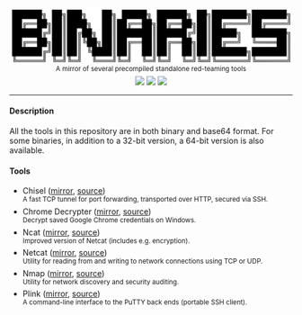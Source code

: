 <p align="center">
    <img src="https://raw.githubusercontent.com/innocent-panda/binaries/master/.github/binaries.svg?sanitize=true" width="500" />
    <br/>
    <sup>A mirror of several precompiled standalone red-teaming tools</sup>
    <br/>
    <img src="https://raw.finnwea.com/shield/?firstText=For&secondText=Windows" />
    <img src="https://raw.finnwea.com/shield/?firstText=For&secondText=MacOS" />
    <img src="https://raw.finnwea.com/shield/?firstText=For&secondText=Linux" />
</p>
<hr>
<h4>Description</h4>
<p>All the tools in this repository are in both binary and base64 format. For some binaries, in addition to a 32-bit version, a 64-bit version is also available.</p>
<h4>Tools</h4>
<ul>
    <li>
        Chisel (<a href="https://github.com/innocent-panda/binaries/tree/master/chisel">mirror</a>, <a href="https://github.com/jpillora/chisel">source</a>)
        <br/>
        <sup>A fast TCP tunnel for port forwarding, transported over HTTP, secured via SSH.</sup>
    </li>
    <li>
        Chrome Decrypter (<a href="https://github.com/innocent-panda/binaries/tree/master/chrome-decrypt">mirror</a>, <a href="https://github.com/byt3bl33d3r/chrome-decrypter">source</a>)
        <br/>
        <sup>Decrypt saved Google Chrome credentials on Windows.</sup>
    </li>
    <li>
        Ncat (<a href="https://github.com/innocent-panda/binaries/tree/master/ncat">mirror</a>, <a href="https://github.com/andrew-d/static-binaries">source</a>)
        <br/>
        <sup>Improved version of Netcat (includes e.g. encryption).</sup>
    </li>
    <li>
        Netcat (<a href="https://github.com/innocent-panda/binaries/tree/master/netcat">mirror</a>, <a href="https://eternallybored.org/misc/netcat/">source</a>)
        <br/>
        <sup>Utility for reading from and writing to network connections using TCP or UDP.</sup>
    </li>
    <li>
        Nmap (<a href="https://github.com/innocent-panda/binaries/tree/master/nmap">mirror</a>, <a href="https://github.com/andrew-d/static-binaries">source</a>)
        <br/>
        <sup>Utility for network discovery and security auditing.</sup>
    </li>
    <li>
        Plink (<a href="https://github.com/innocent-panda/binaries/tree/master/plink">mirror</a>, <a href="https://www.chiark.greenend.org.uk/~sgtatham/putty/latest.html">source</a>)
        <br/>
        <sup>A command-line interface to the PuTTY back ends (portable SSH client).</sup>
    </li>
</ul>


